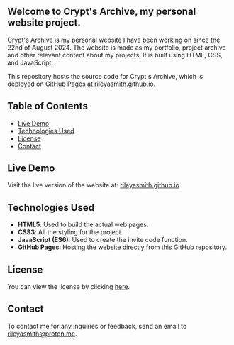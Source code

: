 ## Welcome to Crypt's Archive, my personal website project.
Crypt's Archive is my personal website I have been working on since the 22nd of August 2024. The website is made as my portfolio, project archive and other relevant content about my projects. It is built using HTML, CSS, and JavaScript.

This repository hosts the source code for Crypt's Archive, which is deployed on GitHub Pages at [rileyasmith.github.io](https://rileyasmith.github.io/).

## Table of Contents
- [Live Demo](#live-demo)
- [Technologies Used](#technologies-used)
- [License](#license)
- [Contact](#contact)

## Live Demo

Visit the live version of the website at: [rileyasmith.github.io](https://rileyasmith.github.io/)

## Technologies Used
- **HTML5**: Used to build the actual web pages.
- **CSS3**: All the styling for the project.
- **JavaScript (ES6)**: Used to create the invite code function.
- **GitHub Pages**: Hosting the website directly from this GitHub repository.

## License

You can view the license by clicking [here](https://github.com/rileyasmith/rileyasmith.github.io?tab=MIT-1-ov-file).

## Contact

To contact me for any inquiries or feedback, send an email to [rileyasmith@proton.me](mailto:rileyasmith@proton.me).
